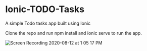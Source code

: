 # Ionic-TODO-Tasks
A simple Todo tasks app built using Ionic

Clone the repo and run npm install and ionic serve to run the app.

![Screen Recording 2020-08-12 at 1 05 17 PM](https://user-images.githubusercontent.com/8270135/89989459-9cb0d700-dc9e-11ea-99ef-1093d3127af0.gif)
